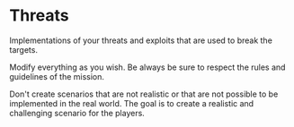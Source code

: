 # Threats

Implementations of your threats and exploits that are used to break the targets.

Modify everything as you wish. Be always be sure to respect the rules and guidelines of the mission.

Don't create scenarios that are not realistic or that are not possible to be implemented in the real world. The goal is to create a realistic and challenging scenario for the players.
